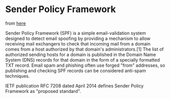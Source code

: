 # Sender Policy Framework

from [here](https://en.wikipedia.org/wiki/Sender_Policy_Framework)

Sender Policy Framework (SPF) is a simple email-validation system designed to
detect email spoofing by providing a mechanism to allow receiving mail
exchangers to check that incoming mail from a domain comes from a host
authorized by that domain's administrators.[1] The list of authorized sending
hosts for a domain is published in the Domain Name System (DNS) records for that
domain in the form of a specially formatted TXT record. Email spam and phishing
often use forged "from" addresses, so publishing and checking SPF records can be
considered anti-spam techniques.

IETF publication RFC 7208 dated April 2014 defines Sender Policy Framework as
"proposed standard".
